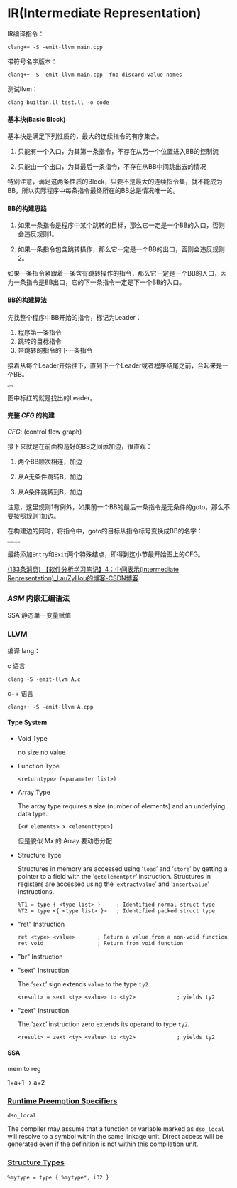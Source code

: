 # IR(Intermediate Representation)

IR编译指令：

`clang++ -S -emit-llvm main.cpp`

带符号名字版本：

`clang++ -S -emit-llvm main.cpp -fno-discard-value-names`

测试llvm：

`clang builtin.ll test.ll -o code`

#### 基本块(Basic Block)

基本块是满足下列性质的，最大的连续指令的有序集合。

1. 只能有一个入口，为其第一条指令，不存在从另一个位置进入BB的控制流

2. 只能由一个出口，为其最后一条指令，不存在从BB中间跳出去的情况

特别注意，满足这两条性质的Block，只要不是最大的连续指令集，就不能成为BB，所以实际程序中每条指令最终所在的BB总是情况唯一的。

#### BB的构建思路

1. 如果一条指令是程序中某个跳转的目标，那么它一定是一个BB的入口，否则会违反规则1。

2. 如果一条指令包含跳转操作，那么它一定是一个BB的出口，否则会违反规则2。

如果一条指令紧跟着一条含有跳转操作的指令，那么它一定是一个BB的入口，因为一条指令是BB出口，它的下一条指令一定是下一个BB的入口。

#### BB的构建算法

先找整个程序中BB开始的指令，标记为Leader：

1. 程序第一条指令
2. 跳转的目标指令
3. 带跳转的指令的下一条指令

接着从每个Leader开始往下，直到下一个Leader或者程序结尾之前，合起来是一个BB。

<img src="https://img-blog.csdnimg.cn/20200308021534767.png?x-oss-process=image/watermark,type_ZmFuZ3poZW5naGVpdGk,shadow_10,text_aHR0cHM6Ly9ibG9nLmNzZG4ubmV0L1NIVTE1MTIxODU2,size_1,color_FFFFFF,t_0" alt="img" style="zoom:33%;" />

图中标红的就是找出的Leader。

####  完整 $CFG$ 的构建

$CFG$: (control flow graph)

接下来就是在前面构造好的BB之间添加边，很直观：

1. 两个BB顺次相连，加边

2. 从A无条件跳转B，加边

3. 从A条件跳转到B，加边

注意，这里规则1有例外，如果前一个BB的最后一条指令是无条件的goto，那么不要按照规则1加边。

在构建边的同时，将指令中，goto的目标从指令标号变换成BB的名字：

<img src="https://img-blog.csdnimg.cn/20200308022436349.png?x-oss-process=image/watermark,type_ZmFuZ3poZW5naGVpdGk,shadow_10,text_aHR0cHM6Ly9ibG9nLmNzZG4ubmV0L1NIVTE1MTIxODU2,size_1,color_FFFFFF,t_0" alt="在这里插入图片描述" style="zoom:20%;" />

最终添加`Entry`和`Exit`两个特殊结点，即得到这小节最开始图上的CFG。

[(133条消息) 【软件分析学习笔记】4：中间表示(Intermediate Representation)_LauZyHou的博客-CSDN博客](https://blog.csdn.net/SHU15121856/article/details/104711426)

### $ASM$ 内嵌汇编语法

SSA 静态单一变量赋值

### LLVM

编译 lang：

c 语言

`clang -S -emit-llvm A.c`

 c++ 语言

`clang++ -S -emit-llvm A.cpp`

#### Type System

- Void Type

  no size no value

- Function Type

  ```
  <returntype> (<parameter list>)
  ```

- Array Type

  The array type requires a size (number of elements) and an underlying data type.

  ```
  [<# elements> x <elementtype>]
  ```

  但是貌似 Mx 的 Array 要动态分配

- Structure Type

  Structures in memory are accessed using ‘`load`’ and ‘`store`’ by getting a pointer to a field with the ‘`getelementptr`’ instruction. Structures in registers are accessed using the ‘`extractvalue`’ and ‘`insertvalue`’ instructions.

  ```
  %T1 = type { <type list> }     ; Identified normal struct type
  %T2 = type <{ <type list> }>   ; Identified packed struct type
  ```

- "ret" Instruction

  ```
  ret <type> <value>       ; Return a value from a non-void function
  ret void                 ; Return from void function
  ```

- "br" Instruction

- "sext" Instruction

  The ‘`sext`’ sign extends `value` to the type `ty2`.

  ```
  <result> = sext <ty> <value> to <ty2>             ; yields ty2
  ```

- "zext" Instruction

  The ‘`zext`’ instruction zero extends its operand to type `ty2`.

  ```
  <result> = zext <ty> <value> to <ty2>             ; yields ty2
  ```

#### SSA

mem to reg

1+a+1 -> a+2

### [Runtime Preemption Specifiers](https://releases.llvm.org/11.0.0/docs/LangRef.html#id1222)

```
dso_local
```

The compiler may assume that a function or variable marked as `dso_local` will resolve to a symbol within the same linkage unit. Direct access will be generated even if the definition is not within this compilation unit.

### [Structure Types](https://releases.llvm.org/11.0.0/docs/LangRef.html#id1223)

```
%mytype = type { %mytype*, i32 }
```